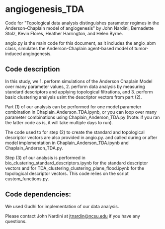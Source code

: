 # angiogenesis_TDA
 
Code for "Topological data analysis distinguishes parameter regimes in the Anderson-Chaplain model of angiogenesis" by John Nardini, Bernadette Stolz, Kevin Flores, Heather Harrington, and Helen Byrne. 

angio.py is the main code for this document, as it includes the angio_abm class, simulates the Anderson-Chaplain agent-based model of tumor-induced angiogenesis. 

## Code description

In this study, we 1. perform simulations of the Anderson Chaplain Model over many parameter values, 2. perform data analysis by measuring standard descriptors and applying topological filtrations, and 3. perform basic clustering analysis usint the descriptor vectors from part (2). 

Part (1) of our analysis can be performed for one model parameter combination in Chaplain_Anderson_TDA.ipynb, or you can loop over many parameter combinations using Chaplain_Anderson_TDA.py (Note: if you ran the latter code as is, it will take multiple days to run). 

The code used to for step (2) to create the standard and topological descriptor vectors are also provided in angio.py. and called during or after model implementation in Chaplain_Anderson_TDA.ipynb and Chaplain_Anderson_TDA.py.

Step (3) of our analysis is performed in bio_clustering_standard_descriptors.ipynb for the standard descriptor vectors and for TDA_clustering_clustering_plane_flood.ipynb for the topological descriptor vectors. This code relies on the script custom_functions.py.

## Code dependencies:

We used Gudhi for implementation of our data analysis. 

Please contact John Nardini at jtnardin@ncsu.edu if you have any questions.

